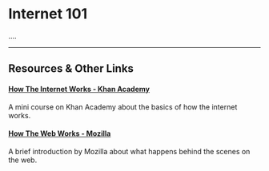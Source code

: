 # Internet 101

....


----

## Resources & Other Links

#### [How The Internet Works - Khan Academy](https://www.khanacademy.org/computing/computer-science/internet-intro/internet-works-intro)

A mini course on Khan Academy about the basics of how the internet works.


#### [How The Web Works - Mozilla](https://developer.mozilla.org/en-US/docs/Learn/Getting_started_with_the_web/How_the_Web_works)

A brief introduction by Mozilla about what happens behind the scenes on the web.